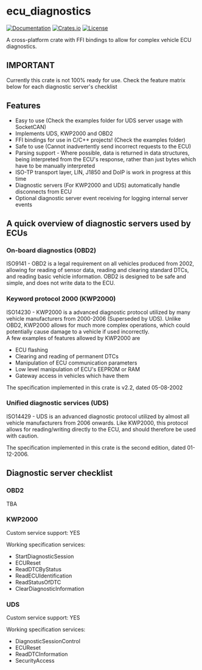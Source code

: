 # ecu_diagnostics

[![Documentation](https://docs.rs/ecu_diagnostics/badge.svg)](https://docs.rs/ecu_diagnostics/)
[![Crates.io](https://img.shields.io/crates/v/ecu_diagnostics.svg)](https://crates.io/crates/ecu_diagnostics)
[![License](https://img.shields.io/crates/l/ecu_diagnostics.svg)](https://github.com/rnd-ash/ecu_diagnostics/blob/master/LICENSE)

A cross-platform crate with FFI bindings to allow for complex vehicle ECU diagnostics.

## IMPORTANT
Currently this crate is not 100% ready for use. Check the feature matrix below for each diagnostic
server's checklist

## Features
* Easy to use (Check the examples folder for UDS server usage with SocketCAN)
* Implements UDS, KWP2000 and OBD2
* FFI bindings for use in C/C++ projects! (Check the examples folder)
* Safe to use (Cannot inadvertently send incorrect requests to the ECU)
* Parsing support - Where possible, data is returned in data structures, being interpreted from the ECU's response, rather than just bytes which have to be manually interpreted
* ISO-TP transport layer, LIN, J1850 and DoIP is work in progress at this time
* Diagnostic servers (For KWP2000 and UDS) automatically handle disconnects from ECU
* Optional diagnostic server event receiving for logging internal server events


## A quick overview of diagnostic servers used by ECUs

### On-board diagnostics (OBD2)
ISO9141 - OBD2 is a legal requirement on all vehicles produced from 2002, allowing for
reading of sensor data, reading and clearing standard DTCs, and reading basic vehicle information.
OBD2 is designed to be safe and simple, and does not write data to the ECU.



### Keyword protocol 2000 (KWP2000)
ISO14230 - KWP2000 is a advanced diagnostic protocol utilized by many vehicle manufacturers from 2000-2006 (Superseded by UDS).
Unlike OBD2, KWP2000 allows for much more complex operations, which could potentially cause damage to a vehicle if used incorrectly.  
 A few examples of features allowed by KWP2000 are
 * ECU flashing
 * Clearing and reading of permanent DTCs
 * Manipulation of ECU communication parameters
 * Low level manipulation of ECU's EEPROM or RAM
 * Gateway access in vehicles which have them

 The specification implemented in this crate is v2.2, dated 05-08-2002

 ### Unified diagnostic services (UDS)
 ISO14429 - UDS is an advanced diagnostic protocol utilized by almost all vehicle manufacturers from 2006 onwards. Like KWP2000,
 this protocol allows for reading/writing directly to the ECU, and should therefore be used with caution.

 The specification implemented in this crate is the second edition, dated 01-12-2006.



## Diagnostic server checklist

### OBD2
TBA

### KWP2000

Custom service support: YES

Working specification services:
* StartDiagnosticSession
* ECUReset
* ReadDTCByStatus
* ReadECUIdentification
* ReadStatusOfDTC
* ClearDiagnosticInformation

### UDS

Custom service support: YES

Working specification services:

* DiagnosticSessionControl
* ECUReset
* ReadDTCInformation
* SecurityAccess

